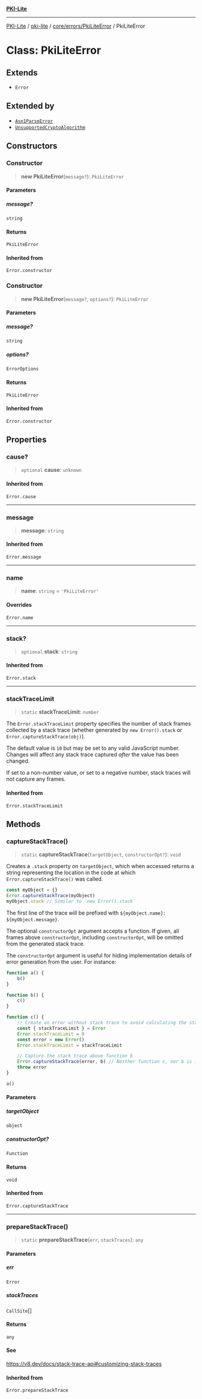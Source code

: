 [**PKI-Lite**](../../../../../README.md)

---

[PKI-Lite](../../../../../README.md) / [pki-lite](../../../../README.md) / [core/errors/PkiLiteError](../README.md) / PkiLiteError

# Class: PkiLiteError

## Extends

- `Error`

## Extended by

- [`Asn1ParseError`](../../Asn1ParseError/classes/Asn1ParseError.md)
- [`UnsupportedCryptoAlgorithm`](../../UnsupportedCryptoAlgorithm/classes/UnsupportedCryptoAlgorithm.md)

## Constructors

### Constructor

> **new PkiLiteError**(`message?`): `PkiLiteError`

#### Parameters

##### message?

`string`

#### Returns

`PkiLiteError`

#### Inherited from

`Error.constructor`

### Constructor

> **new PkiLiteError**(`message?`, `options?`): `PkiLiteError`

#### Parameters

##### message?

`string`

##### options?

`ErrorOptions`

#### Returns

`PkiLiteError`

#### Inherited from

`Error.constructor`

## Properties

### cause?

> `optional` **cause**: `unknown`

#### Inherited from

`Error.cause`

---

### message

> **message**: `string`

#### Inherited from

`Error.message`

---

### name

> **name**: `string` = `'PkiLiteError'`

#### Overrides

`Error.name`

---

### stack?

> `optional` **stack**: `string`

#### Inherited from

`Error.stack`

---

### stackTraceLimit

> `static` **stackTraceLimit**: `number`

The `Error.stackTraceLimit` property specifies the number of stack frames
collected by a stack trace (whether generated by `new Error().stack` or
`Error.captureStackTrace(obj)`).

The default value is `10` but may be set to any valid JavaScript number. Changes
will affect any stack trace captured _after_ the value has been changed.

If set to a non-number value, or set to a negative number, stack traces will
not capture any frames.

#### Inherited from

`Error.stackTraceLimit`

## Methods

### captureStackTrace()

> `static` **captureStackTrace**(`targetObject`, `constructorOpt?`): `void`

Creates a `.stack` property on `targetObject`, which when accessed returns
a string representing the location in the code at which
`Error.captureStackTrace()` was called.

```js
const myObject = {}
Error.captureStackTrace(myObject)
myObject.stack // Similar to `new Error().stack`
```

The first line of the trace will be prefixed with
`${myObject.name}: ${myObject.message}`.

The optional `constructorOpt` argument accepts a function. If given, all frames
above `constructorOpt`, including `constructorOpt`, will be omitted from the
generated stack trace.

The `constructorOpt` argument is useful for hiding implementation
details of error generation from the user. For instance:

```js
function a() {
    b()
}

function b() {
    c()
}

function c() {
    // Create an error without stack trace to avoid calculating the stack trace twice.
    const { stackTraceLimit } = Error
    Error.stackTraceLimit = 0
    const error = new Error()
    Error.stackTraceLimit = stackTraceLimit

    // Capture the stack trace above function b
    Error.captureStackTrace(error, b) // Neither function c, nor b is included in the stack trace
    throw error
}

a()
```

#### Parameters

##### targetObject

`object`

##### constructorOpt?

`Function`

#### Returns

`void`

#### Inherited from

`Error.captureStackTrace`

---

### prepareStackTrace()

> `static` **prepareStackTrace**(`err`, `stackTraces`): `any`

#### Parameters

##### err

`Error`

##### stackTraces

`CallSite`[]

#### Returns

`any`

#### See

https://v8.dev/docs/stack-trace-api#customizing-stack-traces

#### Inherited from

`Error.prepareStackTrace`
